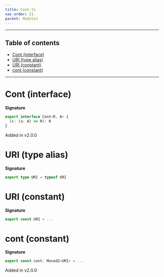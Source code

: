 ```yaml
---
title: Cont.ts
nav_order: 21
parent: Modules
---
```


---

<h2 class="text-delta">Table of contents</h2>

- [Cont (interface)](#cont-interface)
- [URI (type alias)](#uri-type-alias)
- [URI (constant)](#uri-constant)
- [cont (constant)](#cont-constant)

---

# Cont (interface)

**Signature**

```ts
export interface Cont<R, A> {
  (c: (a: A) => R): R
}
```

Added in v2.0.0

# URI (type alias)

**Signature**

```ts
export type URI = typeof URI
```

# URI (constant)

**Signature**

```ts
export const URI = ...
```

# cont (constant)

**Signature**

```ts
export const cont: Monad2<URI> = ...
```

Added in v2.0.0
